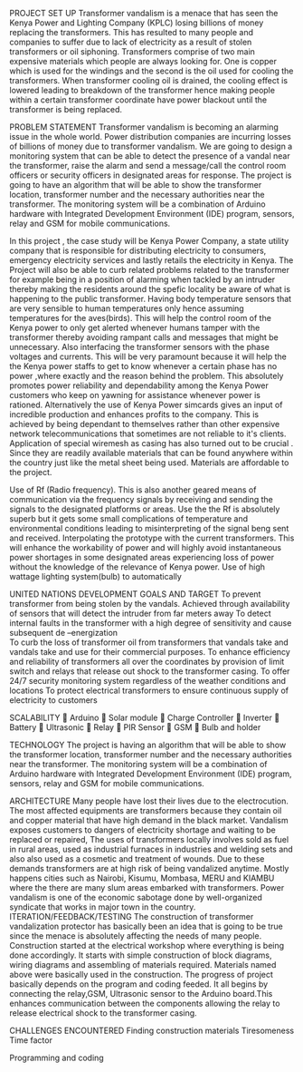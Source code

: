 PROJECT SET UP
Transformer vandalism is a menace that has seen the Kenya Power and Lighting Company (KPLC) losing billions of money replacing the transformers.
 This has resulted to many people and companies to suffer due to lack of electricity as a result of stolen transformers or oil siphoning. 
Transformers comprise of two main expensive materials which people are always looking for. One is copper which is used for the windings and the second is the oil used for cooling the transformers. 
When transformer cooling oil is drained, the cooling effect is lowered leading to breakdown of the transformer hence making people within a certain transformer coordinate have power blackout until the transformer is being replaced.


PROBLEM STATEMENT
Transformer vandalism is becoming an alarming issue in the whole world. Power distribution companies are incurring losses of billions of money due to transformer vandalism. We are going to design a monitoring system that can be able to detect the presence of a vandal near the transformer, raise the alarm and send a message/call the control room officers or security officers in designated areas for response. 
The project is going to have an algorithm that will be able to show the transformer location, transformer number and the necessary authorities near the transformer. The monitoring system will be a combination of Arduino hardware with Integrated Development Environment (IDE) program, sensors, relay and GSM for mobile communications. 

In this project ,  the case study will be Kenya Power Company, a state utility company that is responsible for distributing electricity to consumers, emergency electricity services and lastly retails the electricity in Kenya.
The Project will also be able to curb related problems related to  the transformer for example being in a position of alarming when tackled by an intruder thereby making the residents around the spefic locality be aware of what is happening to the public transformer.
Having body temperature sensors that are very sensible to human temperatures only hence assuming temperatures for the aves(birds). This will help the control room of the Kenya power to only get alerted whenever humans tamper with the transformer thereby avoiding rampant calls and messages that might be unnecessary.
Also interfacing the transformer sensors with the phase voltages and currents. This will be very paramount because it will help the the Kenya power staffs to get to know whenever a certain phase has no power ,where exactly and the reason behind the problem. This absolutely promotes power reliability and dependability among the Kenya Power customers who keep on yawning for assistance whenever power is rationed.
Alternatively the use of Kenya Power simcards gives an input of incredible production and enhances profits to the company. This is achieved by being dependant to themselves rather than other expensive network telecommunications that sometimes are not reliable to it's clients.
Application of special wiremesh as casing has also turned out to be crucial . Since they are readily available materials that can be found anywhere within the country just like the metal sheet being used. Materials are affordable to the project.

Use of Rf (Radio frequency). This is also another geared means of communication via the frequency signals by receiving and sending the signals to the designated platforms or  areas.
Use the the Rf is absolutely superb but it gets some small complications of temperature and environmental conditions leading to misinterpreting of the signal beng sent and received.
Interpolating the prototype with the current transformers. This will enhance the workability of power and will highly avoid instantaneous power shortages in some designated areas experiencing loss of power without the knowledge of the relevance of Kenya power.
Use of high wattage lighting system(bulb) to automatically 


UNITED NATIONS DEVELOPMENT GOALS AND TARGET
To prevent transformer from being stolen by the vandals.  Achieved through availability of sensors that will detect the intruder from far meters away
To detect internal faults in the transformer with a high degree of sensitivity and cause subsequent de –energization  
To curb the loss of transformer oil from transformers that vandals take and vandals take and use for their commercial purposes.
To enhance efficiency and reliability of transformers all over the coordinates by provision of limit switch and relays that release out shock to the transformer casing.
To offer 24/7 security monitoring system regardless of the weather conditions and locations
To protect electrical transformers to ensure continuous supply of electricity to customers


SCALABILITY
	Arduino
	Solar module
	Charge Controller
	Inverter
	Battery
	Ultrasonic 
	Relay
	PIR Sensor
	GSM
	Bulb and holder

TECHNOLOGY
The project is having an algorithm that will be able to show the transformer location, transformer number and the necessary authorities near the transformer. The monitoring system will be a combination of Arduino hardware with Integrated Development Environment (IDE) program, sensors, relay and GSM for mobile communications. 



ARCHITECTURE
           Many people have lost their lives due to the electrocution. The most affected equipments are transformers because they contain oil and copper material that have high demand in the black market. 
Vandalism exposes customers to dangers of electricity shortage and waiting to be replaced or repaired,
The uses of transformers locally involves sold as fuel in rural areas, used as industrial furnaces in industries and welding sets and also also used as a cosmetic and treatment of wounds.
Due to these demands transformers are at high risk of being vandalized anytime. Mostly happens cities such as Nairobi, Kisumu, Mombasa, MERU and KIAMBU where the there are many slum areas embarked with transformers.
Power vandalism is one of the economic sabotage done by well-organized syndicate that works in major town in the country.
ITERATION/FEEDBACK/TESTING
The construction of transformer vandalization protector has basically been an idea that is going to be true since the menace is absolutely affecting the needs of many people.
Construction started at the electrical workshop where everything is being done accordingly. It starts with simple construction of block diagrams, wiring diagrams and assembling of materials required.
Materials named above were basically used in the construction. The progress of project basically depends on the program and coding feeded.
It all begins by connecting the relay,GSM, Ultrasonic sensor to the Arduino board.This enhances communication between the components allowing the relay to release electrical shock to the transformer casing.

CHALLENGES ENCOUNTERED
Finding construction materials
Tiresomeness
Time factor




Programming and coding 

 
